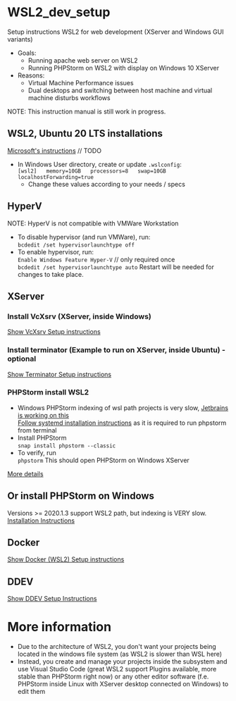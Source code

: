 # WSL2_dev_setup
Setup instructions WSL2 for web development (XServer and Windows GUI variants)
* Goals:
  * Running apache web server on WSL2
  * Running PHPStorm on WSL2 with display on Windows 10 XServer
* Reasons:
  * Virtual Machine Performance issues
  * Dual desktops and switching between host machine and virtual machine disturbs workflows

NOTE: This instruction manual is still work in progress.
## WSL2, Ubuntu 20 LTS installations
[Microsoft's instructions](https://docs.microsoft.com/de-de/windows/wsl/install-win10)
// TODO
* In Windows User directory, create or update `.wslconfig`:  
``
 [wsl2]  
 memory=10GB  
 processors=8  
 swap=10GB  
 localhostForwarding=true  
``
  * Change these values according to your needs / specs
## HyperV
NOTE: HyperV is not compatible with VMWare Workstation
* To disable hypervisor (and run VMWare), run:  
 `bcdedit /set hypervisorlaunchtype off`
* To enable hypervisor, run:  
 `Enable Windows Feature Hyper-V` // only required once  
 `bcdedit /set hypervisorlaunchtype auto`
Restart will be needed for changes to take place.

## XServer
### Install VcXsrv (XServer, inside Windows)
[Show VcXsrv Setup instructions](https://github.com/Luc4G3r/WSL2_dev_setup/blob/main/XServer/VCXSRV_SETUP.md)
### Install terminator (Example to run on XServer, inside Ubuntu) - optional
[Show Terminator Setup instructions](https://github.com/Luc4G3r/WSL2_dev_setup/blob/main/XServer/TERMINATOR_SETUP.md)
### PHPStorm install WSL2
* Windows PHPStorm indexing of wsl path projects is very slow, [Jetbrains is working on this](https://youtrack.jetbrains.com/issue/IDEA-240351)  
[Follow systemd installation instructions](https://github.com/DamionGans/ubuntu-wsl2-systemd-script) as it is required to run phpstorm from terminal
* Install PHPStorm  
  `snap install phpstorm --classic`
* To verify, run  
  `phpstorm`
  This should open PHPStorm on Windows XServer

[More details](https://github.com/lackovic/notes/tree/master/Windows/Windows%20Subsystem%20for%20Linux#run-a-linux-gui-application-in-wsl-2)

## Or install PHPStorm on Windows
Versions >= 2020.1.3 support WSL2 path, but indexing is VERY slow.  
[Installation Instructions](https://www.jetbrains.com/help/phpstorm/installation-guide.html#standalone)

## Docker
[Show Docker (WSL2) Setup instructions](https://github.com/Luc4G3r/WSL2_dev_setup/blob/main/Docker/DOCKER_SETUP.md)

## DDEV
[Show DDEV Setup Instructions](https://github.com/Luc4G3r/WSL2_dev_setup/blob/main/Docker/DDEV_SETUP.md)

# More information
* Due to the architecture of WSL2, you don't want your projects being located in the windows file system (as WSL2 is slower than WSL here)
* Instead, you create and manage your projects inside the subsystem and use Visual Studio Code (great WSL2 support Plugins available, more stable than PHPStorm right now) or any other editor software (f.e. PHPStorm inside Linux with XServer desktop connected on Windows) to edit them
